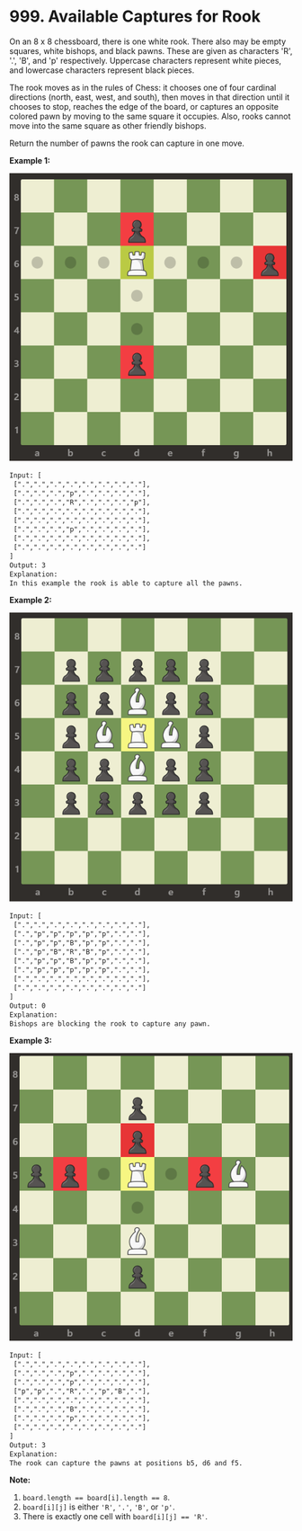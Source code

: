 # 999. Available Captures for Rook

On an 8 x 8 chessboard, there is one white rook.  There also may be empty
squares, white bishops, and black pawns. These are given as characters 'R',
'.', 'B', and 'p' respectively. Uppercase characters represent white pieces,
and lowercase characters represent black pieces.

The rook moves as in the rules of Chess: it chooses one of four cardinal
directions (north, east, west, and south), then moves in that direction until it
chooses to stop, reaches the edge of the board, or captures an opposite colored
pawn by moving to the same square it occupies.  Also, rooks cannot move into the
same square as other friendly bishops.

Return the number of pawns the rook can capture in one move.

__Example 1:__

![example 1](../images/1253_example_1_improved.png)

```
Input: [
 [".",".",".",".",".",".",".","."],
 [".",".",".","p",".",".",".","."],
 [".",".",".","R",".",".",".","p"],
 [".",".",".",".",".",".",".","."],
 [".",".",".",".",".",".",".","."],
 [".",".",".","p",".",".",".","."],
 [".",".",".",".",".",".",".","."],
 [".",".",".",".",".",".",".","."]
]
Output: 3
Explanation: 
In this example the rook is able to capture all the pawns.
```

__Example 2:__

![example 2](../images/1253_example_2_improved.png)

```
Input: [
 [".",".",".",".",".",".",".","."],
 [".","p","p","p","p","p",".","."],
 [".","p","p","B","p","p",".","."],
 [".","p","B","R","B","p",".","."],
 [".","p","p","B","p","p",".","."],
 [".","p","p","p","p","p",".","."],
 [".",".",".",".",".",".",".","."],
 [".",".",".",".",".",".",".","."]
]
Output: 0
Explanation: 
Bishops are blocking the rook to capture any pawn.
```

__Example 3:__

![example 3](../images/1253_example_3_improved.png)

```
Input: [
 [".",".",".",".",".",".",".","."],
 [".",".",".","p",".",".",".","."],
 [".",".",".","p",".",".",".","."],
 ["p","p",".","R",".","p","B","."],
 [".",".",".",".",".",".",".","."],
 [".",".",".","B",".",".",".","."],
 [".",".",".","p",".",".",".","."],
 [".",".",".",".",".",".",".","."]
]
Output: 3
Explanation: 
The rook can capture the pawns at positions b5, d6 and f5.
```

__Note:__

1. `board.length == board[i].length == 8`.
2. `board[i][j]` is either `'R'`, `'.'`, `'B'`, or `'p'`.
3. There is exactly one cell with `board[i][j] == 'R'`.
